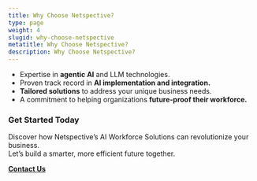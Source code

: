 ```yaml
---
title: Why Choose Netspective?
type: page
weight: 4
slugid: why-choose-netspective
metatitle: Why Choose Netspective?
description: Why Choose Netspective?
---
```


* Expertise in **agentic AI** and LLM technologies.
* Proven track record in **AI implementation and integration.**
* **Tailored solutions** to address your unique business needs.
* A commitment to helping organizations **future-proof their workforce.**

### Get Started Today

Discover how Netspective’s AI Workforce Solutions can revolutionize your business.  
Let’s build a smarter, more efficient future together.

[**Contact Us**](/about-us/contact/)

